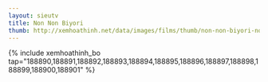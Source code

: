```yaml
---
layout: sieutv
title: Non Non Biyori
thumb: http://xemhoathinh.net/data/images/films/thumb/non-non-biyori-non-non-biyori-2012.jpg
---
```

{% include xemhoathinh_bo tap="188890,188891,188892,188893,188894,188895,188896,188897,188898,188899,188900,188901" %} 
